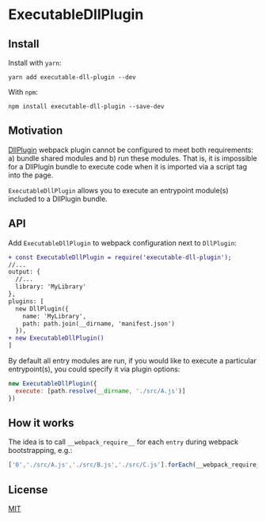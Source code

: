 # ExecutableDllPlugin

## Install

Install with `yarn`:

`yarn add executable-dll-plugin --dev`

With `npm`:

`npm install executable-dll-plugin --save-dev`

## Motivation

[DllPlugin](https://webpack.js.org/plugins/dll-plugin/) webpack plugin cannot be configured to meet both requirements: a) bundle shared modules and b) run these modules. That is, it is impossible for a DllPlugin bundle to execute code when it is imported via a script tag into the page.

`ExecutableDllPlugin` allows you to execute an entrypoint module(s) included to a DllPlugin bundle.

## API

Add `ExecutableDllPlugin` to webpack configuration next to `DllPlugin`:

```diff
+ const ExecutableDllPlugin = require('executable-dll-plugin');
//...
output: {
  //...
  library: 'MyLibrary'
},
plugins: [
  new DllPlugin({
    name: 'MyLibrary',
    path: path.join(__dirname, 'manifest.json')
  }),
+ new ExecutableDllPlugin()
]
```

By default all entry modules are run, if you would like to execute a particular entrypoint(s), you could specify it via plugin options:

```js
new ExecutableDllPlugin({
  execute: [path.resolve(__dirname, './src/A.js')]
})
```

## How it works

The idea is to call `__webpack_require__` for each `entry` during webpack bootstrapping, e.g.:

```js
['0','./src/A.js','./src/B.js','./src/C.js'].forEach(__webpack_require__);
```

## License
[MIT](https://opensource.org/licenses/MIT)